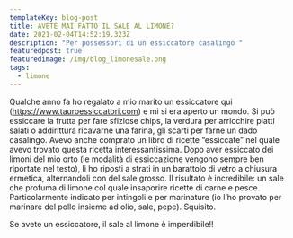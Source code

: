 ```yaml
---
templateKey: blog-post
title: AVETE MAI FATTO IL SALE AL LIMONE?
date: 2021-02-04T14:52:19.323Z
description: "Per possessori di un essiccatore casalingo "
featuredpost: true
featuredimage: /img/blog_limonesale.png
tags:
  - limone
---
```

Qualche anno fa ho regalato a mio marito un essiccatore qui (<https://www.tauroessiccatori.com>) e mi si era aperto un mondo. Si può essiccare la frutta per fare sfiziose chips, la verdura per arricchire piatti salati o addirittura ricavarne una farina, gli scarti per farne un dado casalingo. Avevo anche comprato un libro di ricette “essiccate” nel quale avevo trovato questa ricetta interessantissima.  Dopo aver essiccato dei limoni del mio orto (le modalità di essiccazione vengono sempre ben riportate nel testo), li ho riposti a strati in un barattolo di vetro a chiusura ermetica, alternandoli con del sale grosso.  Il risultato è incredibile: un sale che profuma di limone col quale insaporire ricette di carne e pesce. Particolarmente indicato per intingoli e per marinature (io l’ho provato per marinare del pollo insieme ad olio, sale, pepe). Squisito.

Se avete un essiccatore, il sale al limone è imperdibile!!